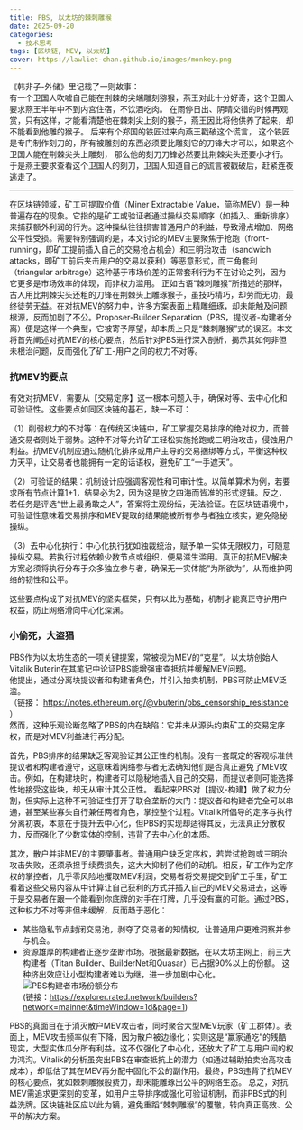 ```yaml
---
title: PBS, 以太坊的棘刺雕猴
date: 2025-09-20
categories:
  - 技术思考
tags: [区块链, MEV, 以太坊]
cover: https://lawliet-chan.github.io/images/monkey.png
---  
```


《韩非子-外储》里记载了一则故事：  
有一个卫国人吹嘘自己能在荆棘的尖端雕刻猕猴，燕王对此十分好奇，这个卫国人要求燕王半年中不到内宫住宿，不饮酒吃肉。
在雨停日出、阴晴交错的时候再观赏，只有这样，才能看清楚他在棘刺尖上刻的猴子，燕王因此将他供养了起来，却不能看到他雕的猴子。 
后来有个郑国的铁匠过来向燕王戳破这个谎言， 这个铁匠是专门制作刻刀的，所有被雕刻的东西必须要比雕刻它的刀锋大才可以，如果这个卫国人能在荆棘尖头上雕刻，
那么他的刻刀刀锋必然要比荆棘尖头还要小才行。 于是燕王要求查看这个卫国人的刻刀，卫国人知道自己的谎言被戳破后，赶紧连夜逃走了。  

---

在区块链领域，矿工可提取价值（Miner Extractable Value，简称MEV）是一种普遍存在的现象。它指的是矿工或验证者通过操纵交易顺序（如插入、重新排序）来捕获额外利润的行为。这种操纵往往损害普通用户的利益，导致滑点增加、网络公平性受损。需要特别强调的是，本文讨论的MEV主要聚焦于抢跑（front-running，即矿工提前插入自己的交易抢占机会）和三明治攻击（sandwich attacks，即矿工前后夹击用户的交易以获利）等恶意形式，而三角套利（triangular arbitrage）这种基于市场价差的正常套利行为不在讨论之列，因为它更多是市场效率的体现，而非权力滥用。
正如古语“棘刺雕猴”所描述的那样，古人用比荆棘尖头还粗的刀锋在荆棘头上雕琢猴子，虽技巧精巧，却劳而无功，最终徒劳无益。在对抗MEV的努力中，许多方案表面上精雕细琢，却未能触及问题根源，反而加剧了不公。Proposer-Builder Separation（PBS，提议者-构建者分离）便是这样一个典型，它被寄予厚望，却本质上只是“棘刺雕猴”式的误区。本文将首先阐述对抗MEV的核心要点，然后针对PBS进行深入剖析，揭示其如何非但未根治问题，反而强化了矿工-用户之间的权力不对等。  
### 抗MEV的要点
有效对抗MEV，需要从【交易定序】这一根本问题入手，确保对等、去中心化和可验证性。这些要点如同区块链的基石，缺一不可：  

（1）削弱权力的不对等：在传统区块链中，矿工掌握交易排序的绝对权力，而普通交易者则处于弱势。这种不对等允许矿工轻松实施抢跑或三明治攻击，侵蚀用户利益。抗MEV机制应通过随机化排序或用户主导的交易捆绑等方式，平衡这种权力天平，让交易者也能拥有一定的话语权，避免矿工“一手遮天”。    

（2）可验证的结果：机制设计应强调客观性和可审计性。以简单算术为例，若要求所有节点计算1+1，结果必为2，因为这是放之四海而皆准的形式逻辑。反之，若任务是评选“世上最勇敢之人”，答案将主观纷纭，无法验证。在区块链语境中，可验证性意味着交易排序和MEV提取的结果能被所有参与者独立核实，避免隐秘操纵。    

（3）去中心化执行：中心化执行犹如独裁统治，赋予单一实体无限权力，可随意操纵交易。若执行过程依赖少数节点或组织，便易滋生滥用。真正的抗MEV解决方案必须将执行分布于众多独立参与者，确保无一实体能“为所欲为”，从而维护网络的韧性和公平。


这些要点构成了对抗MEV的坚实框架，只有以此为基础，机制才能真正守护用户权益，防止网络滑向中心化深渊。  

### 小偷死，大盗猖
PBS作为以太坊生态的一项关键提案，常被视为MEV的“克星”。以太坊创始人Vitalik Buterin在其笔记中论证PBS能增强审查抵抗并缓解MEV问题。  
他提出，通过分离块提议者和构建者角色，并引入拍卖机制，PBS可防止MEV泛滥。  
（链接： https://notes.ethereum.org/@vbuterin/pbs_censorship_resistance ）      
然而，这种乐观论断忽略了PBS的内在缺陷：它并未从源头约束矿工的交易定序权，而是对MEV利益进行再分配。   

首先，PBS排序的结果缺乏客观验证其公正性的机制。没有一套既定的客观标准供提议者和构建者遵守，这意味着网络参与者无法确知他们是否真正避免了MEV攻击。例如，在构建块时，构建者可以隐秘地插入自己的交易，而提议者则可能选择性地接受这些块，却无从审计其公正性。
看起来PBS对【提议-构建】做了权力分割，但实际上这种不可验证性打开了联合垄断的大门：提议者和构建者完全可以串通，甚至某些寡头自行兼任两者角色，掌控整个过程。Vitalik所倡导的定序与执行分离初衷，本意在于提升去中心化，但PBS的实现却适得其反，无法真正分散权力，反而强化了少数实体的控制，违背了去中心化的本质。

其次，散户并非MEV的主要肇事者。普通用户缺乏定序权，若尝试抢跑或三明治攻击失败，还须承担手续费损失，这大大抑制了他们的动机。相反，矿工作为定序权的掌控者，几乎零风险地攫取MEV利润，交易者将交易提交到矿工手里，矿工看着这些交易内容从中计算让自己获利的方式并插入自己的MEV交易进去，这等于是交易者在跟一个能看到你底牌的对手在打牌，几乎没有赢的可能。通过PBS，这种权力不对等非但未缓解，反而趋于恶化：

- 某些隐私节点封闭交易池，剥夺了交易者的知情权，让普通用户更难洞察并参与机会。
- 资源雄厚的构建者正逐步垄断市场。根据最新数据，在以太坊主网上，前三大构建者（Titan Builder、BuilderNet和Quasar）已占据90%以上的份额。 这种挤出效应让小型构建者难以为继，进一步加剧中心化。   
![PBS构建者市场份额分布](images/PBS_builder.png)  
(链接：https://explorer.rated.network/builders?network=mainnet&timeWindow=1d&page=1)  


PBS的真面目在于消灭散户MEV攻击者，同时聚合大型MEV玩家（矿工群体）。表面上，MEV攻击频率似有下降，因为散户被边缘化；实则这是“赢家通吃”的残酷现实，大型实体瓜分所有利益。这不仅强化了中心化，还放大了矿工与用户间的权力鸿沟。Vitalik的分析虽突出PBS在审查抵抗上的潜力（如通过辅助拍卖抬高攻击成本），却低估了其在MEV再分配中固化不公的副作用。最终，PBS违背了抗MEV的核心要点，犹如棘刺雕猴般费力，却未能雕琢出公平的网络生态。
总之，对抗MEV需追求更深刻的变革，如用户主导排序或强化可验证机制，而非PBS式的利益洗牌。区块链社区应以此为镜，避免重蹈“棘刺雕猴”的覆辙，转向真正高效、公平的解决方案。